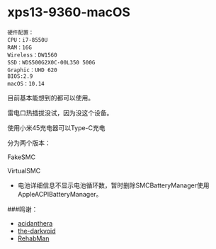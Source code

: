 # xps13-9360-macOS
```
硬件配置：
CPU：i7-8550U
RAM：16G
Wireless：DW1560
SSD：WDS500G2X0C-00L350 500G
Graphic：UHD 620
BIOS:2.9
macOS：10.14
```

目前基本能想到的都可以使用。

雷电口热插拔没试，因为没这个设备。

使用小米45充电器可以Type-C充电

分为两个版本：

FakeSMC

VirtualSMC
- 电池详细信息不显示电池循环数，暂时删除SMCBatteryManager使用AppleACPIBatteryManager。

###鸣谢：

- [acidanthera](https://github.com/acidanthera)
- [the-darkvoid](https://github.com/the-darkvoid/XPS9360-macOS)
- [RehabMan](https://bitbucket.org/RehabMan)
